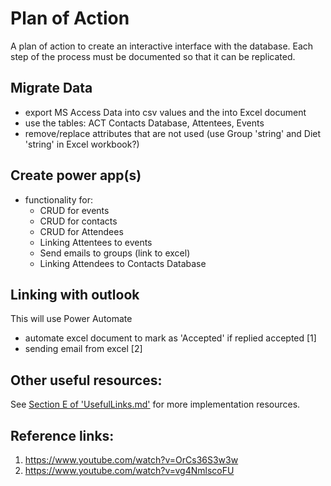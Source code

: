 # Plan of Action
A plan of action to create an interactive interface with the database.
Each step of the process must be documented so that it can be replicated.

## Migrate Data
- export MS Access Data into csv values and the into Excel document
- use the tables: ACT Contacts Database, Attentees, Events
- remove/replace attributes that are not used (use Group 'string' and Diet 'string' in Excel workbook?)

## Create power app(s)
- functionality for:
    - CRUD for events
    - CRUD for contacts
    - CRUD for Attendees
    - Linking Attentees to events
    - Send emails to groups (link to excel)
    - Linking Attendees to Contacts Database

## Linking with outlook
This will use Power Automate
- automate excel document to mark as 'Accepted' if replied accepted [1]
- sending email from excel [2]

## Other useful resources:
See [Section E of 'UsefulLinks.md'](UsefulLinks#e-dataverse-on-sharepoint) for more implementation resources.

## Reference links:
1. https://www.youtube.com/watch?v=OrCs36S3w3w
2. https://www.youtube.com/watch?v=vg4NmlscoFU